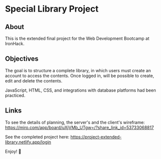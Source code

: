# Special Library Project

## About

This is the extended final project for the Web Development Bootcamp at IronHack.

## Objectives

The goal is to structure a complete library, in which users must create an account to access the contents. Once logged in, will be possible to create, edit and delete the contents.

JavaScript, HTML, CSS, and integrations with database platforms had been practiced.

## Links

To see the details of planning, the server's and the client's wireframe: https://miro.com/app/board/uXjVMb_UTgw=/?share_link_id=53733068817

See the completed project here: https://project-extended-library.netlify.app/login

Enjoy! 🤘